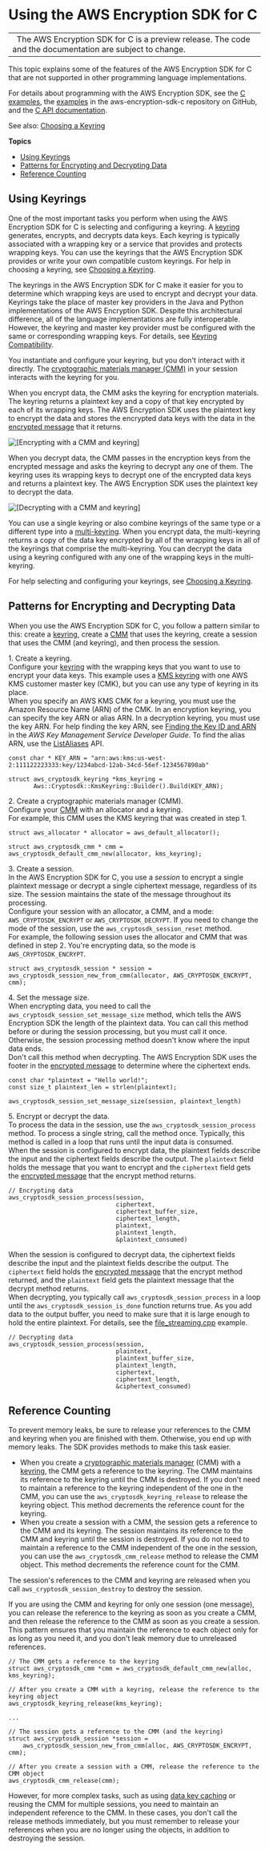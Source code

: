 # Using the AWS Encryption SDK for C<a name="c-language-using"></a>


|  | 
| --- |
|   The AWS Encryption SDK for C is a preview release\. The code and the documentation are subject to change\.  | 

This topic explains some of the features of the AWS Encryption SDK for C that are not supported in other programming language implementations\. 

For details about programming with the AWS Encryption SDK, see the [C examples](c-examples.md), the [examples](https://github.com/awslabs/aws-encryption-sdk-c/tree/master/examples) in the aws\-encryption\-sdk\-c repository on GitHub, and the [C API documentation](https://awslabs.github.io/aws-encryption-sdk-c/html/)\.

See also: [Choosing a Keyring](choose-keyring.md)

**Topics**
+ [Using Keyrings](#using-c-sdk)
+ [Patterns for Encrypting and Decrypting Data](#c-language-using-pattern)
+ [Reference Counting](#c-language-using-release)

## Using Keyrings<a name="using-c-sdk"></a>

One of the most important tasks you perform when using the AWS Encryption SDK for C is selecting and configuring a keyring\. A [keyring](concepts.md#keyring) generates, encrypts, and decrypts data keys\. Each keyring is typically associated with a wrapping key or a service that provides and protects wrapping keys\. You can use the keyrings that the AWS Encryption SDK provides or write your own compatible custom keyrings\. For help in choosing a keyring, see [Choosing a Keyring](choose-keyring.md)\. 

The keyrings in the AWS Encryption SDK for C make it easier for you to determine which wrapping keys are used to encrypt and decrypt your data\. Keyrings take the place of master key providers in the Java and Python implementations of the AWS Encryption SDK\. Despite this architectural difference, all of the language implementations are fully interoperable\. However, the keyring and master key provider must be configured with the same or corresponding wrapping keys\. For details, see [Keyring Compatibility](choose-keyring.md#keyring-compatibility)\.

You instantiate and configure your keyring, but you don't interact with it directly\. The [cryptographic materials manager \(CMM\)](concepts.md#crypt-materials-manager) in your session interacts with the keyring for you\. 

When you encrypt data, the CMM asks the keyring for encryption materials\. The keyring returns a plaintext key and a copy of that key encrypted by each of its wrapping keys\. The AWS Encryption SDK uses the plaintext key to encrypt the data and stores the encrypted data keys with the data in the [encrypted message](concepts.md#message) that it returns\.

![\[Encrypting with a CMM and keyring\]](http://docs.aws.amazon.com/encryption-sdk/latest/developer-guide/images/keyring-encrypt.png)

When you decrypt data, the CMM passes in the encryption keys from the encrypted message and asks the keyring to decrypt any one of them\. The keyring uses its wrapping keys to decrypt one of the encrypted data keys and returns a plaintext key\. The AWS Encryption SDK uses the plaintext key to decrypt the data\.

![\[Decrypting with a CMM and keyring\]](http://docs.aws.amazon.com/encryption-sdk/latest/developer-guide/images/keyring-decrypt.png)

You can use a single keyring or also combine keyrings of the same type or a different type into a [multi\-keyring](choose-keyring.md#use-multi-keyring)\. When you encrypt data, the multi\-keyring returns a copy of the data key encrypted by all of the wrapping keys in all of the keyrings that comprise the multi\-keyring\. You can decrypt the data using a keyring configured with any one of the wrapping keys in the multi\-keyring\.

For help selecting and configuring your keyrings, see [Choosing a Keyring](choose-keyring.md)\.

## Patterns for Encrypting and Decrypting Data<a name="c-language-using-pattern"></a>

When you use the AWS Encryption SDK for C, you follow a pattern similar to this: create a [keyring](concepts.md#keyring), create a [CMM](concepts.md#crypt-materials-manager) that uses the keyring, create a session that uses the CMM \(and keyring\), and then process the session\.

1\. Create a keyring\.  
Configure your [keyring](concepts.md#keyring) with the wrapping keys that you want to use to encrypt your data keys\. This example uses a [KMS keyring](choose-keyring.md#use-kms-keyring) with one AWS KMS customer master key \(CMK\), but you can use any type of keyring in its place\.  
When you specify an AWS KMS CMK for a keyring, you must use the Amazon Resource Name \(ARN\) of the CMK\. In an encryption keyring, you can specify the key ARN or alias ARN\. In a decryption keyring, you must use the key ARN\. For help finding the key ARN, see [Finding the Key ID and ARN](https://docs.aws.amazon.com/kms/latest/developerguide/viewing-keys.html#find-cmk-id-arn) in the *AWS Key Management Service Developer Guide*\. To find the alias ARN, use the [ListAliases](https://docs.aws.amazon.com/kms/latest/APIReference/API_ListAliases.html) API\.  

```
const char * KEY_ARN = "arn:aws:kms:us-west-2:111122223333:key/1234abcd-12ab-34cd-56ef-1234567890ab"    

struct aws_cryptosdk_keyring *kms_keyring = 
       Aws::Cryptosdk::KmsKeyring::Builder().Build(KEY_ARN);
```

2\. Create a cryptographic materials manager \(CMM\)\.  
Configure your [CMM](concepts.md#crypt-materials-manager) with an allocator and a keyring\.  
For example, this CMM uses the KMS keyring that was created in step 1\.   

```
struct aws_allocator * allocator = aws_default_allocator();

struct aws_cryptosdk_cmm * cmm = aws_cryptosdk_default_cmm_new(allocator, kms_keyring);
```

3\. Create a session\.  
In the AWS Encryption SDK for C, you use a *session* to encrypt a single plaintext message or decrypt a single ciphertext message, regardless of its size\. The session maintains the state of the message throughout its processing\.   
Configure your session with an allocator, a CMM, and a mode: `AWS_CRYPTOSDK_ENCRYPT` or `AWS_CRYPTOSDK_DECRYPT`\. If you need to change the mode of the session, use the `aws_cryptosdk_session_reset` method\.  
For example, the following session uses the allocator and CMM that was defined in step 2\. You're encrypting data, so the mode is `AWS_CRYPTOSDK_ENCRYPT`\.  

```
struct aws_cryptosdk_session * session = aws_cryptosdk_session_new_from_cmm(allocator, AWS_CRYPTOSDK_ENCRYPT, cmm);
```

4\. Set the message size\.  
When encrypting data, you need to call the `aws_cryptosdk_session_set_message_size` method, which tells the AWS Encryption SDK the length of the plaintext data\. You can call this method before or during the session processing, but you must call it once\. Otherwise, the session processing method doesn't know where the input data ends\.  
Don't call this method when decrypting\. The AWS Encryption SDK uses the footer in the [encrypted message](message-format.md) to determine where the ciphertext ends\.  

```
const char *plaintext = "Hello world!";
const size_t plaintext_len = strlen(plaintext);

aws_cryptosdk_session_set_message_size(session, plaintext_length)
```

5\. Encrypt or decrypt the data\.  
To process the data in the session, use the `aws_cryptosdk_session_process` method\. To process a single string, call the method once\. Typically, this method is called in a loop that runs until the input data is consumed\.  
When the session is configured to encrypt data, the plaintext fields describe the input and the ciphertext fields describe the output\. The `plaintext` field holds the message that you want to encrypt and the `ciphertext` field gets the [encrypted message](message-format.md) that the encrypt method returns\.   

```
// Encrypting data
aws_cryptosdk_session_process(session,
                              ciphertext,
                              ciphertext_buffer_size,
                              ciphertext_length,
                              plaintext,
                              plaintext_length,
                              &plaintext_consumed)
```
When the session is configured to decrypt data, the ciphertext fields describe the input and the plaintext fields describe the output\. The `ciphertext` field holds the [encrypted message](message-format.md) that the encrypt method returned, and the `plaintext` field gets the plaintext message that the decrypt method returns\.  
When decrypting, you typically call `aws_cryptosdk_session_process` in a loop until the `aws_cryptosdk_session_is_done` function returns true\. As you add data to the output buffer, you need to make sure that it is large enough to hold the entire plaintext\. For details, see the [file\_streaming\.cpp](https://github.com/awslabs/aws-encryption-sdk-c/blob/master/examples/file_streaming.cpp) example\.  

```
// Decrypting data
aws_cryptosdk_session_process(session,
                              plaintext,
                              plaintext_buffer_size,
                              plaintext_length,
                              ciphertext,
                              ciphertext_length,
                              &ciphertext_consumed)
```

## Reference Counting<a name="c-language-using-release"></a>

To prevent memory leaks, be sure to release your references to the CMM and keyring when you are finished with them\. Otherwise, you end up with memory leaks\. The SDK provides methods to make this task easier\.
+ When you create a [cryptographic materials manager](concepts.md#crypt-materials-manager) \(CMM\) with a [keyring](concepts.md#keyring), the CMM gets a reference to the keyring\. The CMM maintains its reference to the keyring until the CMM is destroyed\. If you don't need to maintain a reference to the keyring independent of the one in the CMM, you can use the `aws_cryptosdk_keyring_release` to release the keyring object\. This method decrements the reference count for the keyring\.
+ When you create a session with a CMM, the session gets a reference to the CMM and its keyring\. The session maintains its reference to the CMM and keyring until the session is destroyed\. If you do not need to maintain a reference to the CMM independent of the one in the session, you can use the `aws_cryptosdk_cmm_release` method to release the CMM object\. This method decrements the reference count for the CMM\. 

The session's references to the CMM and keyring are released when you call `aws_cryptosdk_session_destroy` to destroy the session\.

If you are using the CMM and keyring for only one session \(one message\), you can release the reference to the keyring as soon as you create a CMM, and then release the reference to the CMM as soon as you create a session\. This pattern ensures that you maintain the reference to each object only for as long as you need it, and you don't leak memory due to unreleased references\. 

```
// The CMM gets a reference to the keyring
struct aws_cryptosdk_cmm *cmm = aws_cryptosdk_default_cmm_new(alloc, kms_keyring);

// After you create a CMM with a keyring, release the reference to the keyring object
aws_cryptosdk_keyring_release(kms_keyring);

...

// The session gets a reference to the CMM (and the keyring)
struct aws_cryptosdk_session *session =
	aws_cryptosdk_session_new_from_cmm(alloc, AWS_CRYPTOSDK_ENCRYPT, cmm);

// After you create a session with a CMM, release the reference to the CMM object
aws_cryptosdk_cmm_release(cmm);
```

However, for more complex tasks, such as using [data key caching](data-key-caching.md) or reusing the CMM for multiple sessions, you need to maintain an independent reference to the CMM\. In these cases, you don't call the release methods immediately, but you must remember to release your references when you are no longer using the objects, in addition to destroying the session\.